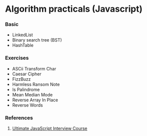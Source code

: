 # Algorithm practicals (Javascript)

### Basic

- LinkedList
- Binary search tree (BST)
- HashTable

### Exercises

- ASCii Transform Char
- Caesar Cipher
- FizzBuzz 
- Harmless Ransom Note
- Is Palindrome
- Mean Median Mode
- Reverse Array In Place
- Reverse Words

### References
1. [Ultimate JavaScript Interview Course](https://www.udemy.com/course/ultimate-javascript-interview-course/)

